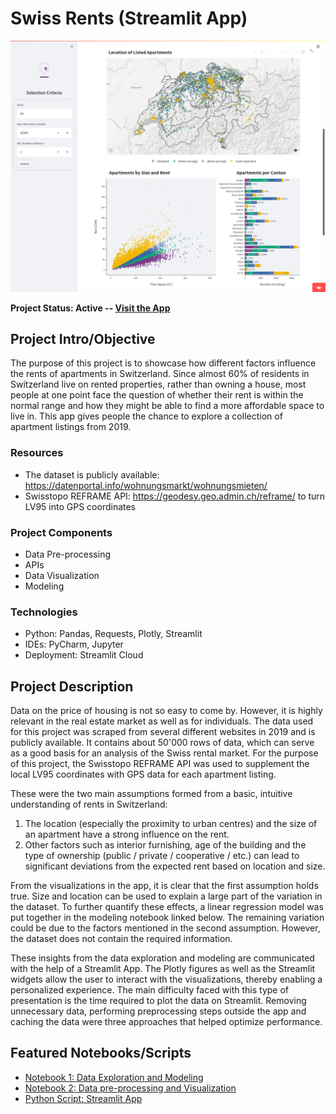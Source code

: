 # Swiss Rents (Streamlit App)


![Screenshot of the app showing a map of Switerland with the location of listed apartments](reports/img/220213_screenshot.png)

<b>Project Status: Active -- [Visit the App](https://share.streamlit.io/alessine/swiss_rents)</b>

## Project Intro/Objective
The purpose of this project is to showcase how different factors influence the rents of apartments in Switzerland. Since almost 60% of residents in Switzerland live on rented properties, rather than owning a house, most people at one point face the question of whether their rent is within the normal range and how they might be able to find a more affordable space to live in. This app gives people the chance to explore a collection of apartment listings from 2019.

### Resources
* The dataset is publicly available: https://datenportal.info/wohnungsmarkt/wohnungsmieten/
* Swisstopo REFRAME API: https://geodesy.geo.admin.ch/reframe/ to turn LV95 into GPS coordinates

### Project Components
* Data Pre-processing
* APIs
* Data Visualization
* Modeling

### Technologies
* Python: Pandas, Requests, Plotly, Streamlit
* IDEs: PyCharm, Jupyter
* Deployment: Streamlit Cloud

## Project Description
Data on the price of housing is not so easy to come by. However, it is highly relevant in the real estate market as well as for individuals. The data used for this project was scraped from several different websites in 2019 and is publicly available. It contains about 50'000 rows of data, which can serve as a good basis for an analysis of the Swiss rental market. For the purpose of this project, the Swisstopo REFRAME API was used to supplement the local LV95 coordinates with GPS data for each apartment listing.

These were the two main assumptions formed from a basic, intuitive understanding of rents in Switzerland: 
<ol>
<li> The location (especially the proximity to urban centres) and the size of an apartment have a strong influence on the rent.</li>
<li> Other factors such as interior furnishing, age of the building and the type of ownership (public / private / cooperative / etc.) can lead to significant deviations from the expected rent based on location and size.</li>
</ol>

From the visualizations in the app, it is clear that the first assumption holds true. Size and location can be used to explain a large part of the variation in the dataset. To further quantify these effects, a linear regression model was put together in the modeling notebook linked below. The remaining variation could be due to the factors mentioned in the second assumption. However, the dataset does not contain the required information.

These insights from the data exploration and modeling are communicated with the help of a Streamlit App. The Plotly figures as well as the Streamlit widgets allow the user to interact with the visualizations, thereby enabling a personalized experience. The main difficulty faced with this type of presentation is the time required to plot the data on Streamlit. Removing unnecessary data, performing preprocessing steps outside the app and caching the data were three approaches that helped optimize performance.

## Featured Notebooks/Scripts
* [Notebook 1: Data Exploration and Modeling](https://github.com/Alessine/swiss_rents/blob/master/notebooks/nb1_220131_basic_eda_modelling.ipynb )
* [Notebook 2: Data pre-processing and Visualization](https://github.com/Alessine/swiss_rents/blob/master/notebooks/nb2_220202_advanced_viz.ipynb)
* [Python Script: Streamlit App](https://github.com/Alessine/swiss_rents/blob/master/streamlit_app.py)
